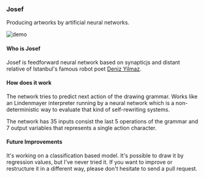 ### Josef

Producing artworks by artificial neural networks.

![demo](https://fatiherikli.github.io/josef/static/animation.gif?kurwacache3)

#### Who is Josef

Josef is feedforward neural network based on synapticjs and distant relative of Istanbul's famous robot poet [Deniz Yilmaz](https://vimeo.com/161035144).

#### How does it work
The network tries to predict next action of the drawing grammar. Works like an Lindenmayer interpreter running by a neural network which is a non-deterministic way to evaluate that kind of self-rewriting systems.

The network has 35 inputs consist the last 5 operations of the grammar and 7 output variables that represents a single action character.

#### Future Improvements
It's working on a classification based model. It's possible to draw it by regression values, but I've never tried it. If you want to improve or restructure it in a different way, please don't hesitate to send a pull request.

